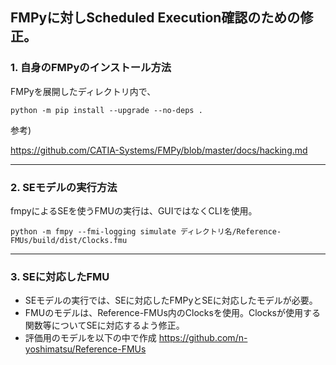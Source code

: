## FMPyに対しScheduled Execution確認のための修正。

### 1. 自身のFMPyのインストール方法
FMPyを展開したディレクトリ内で、

```
python -m pip install --upgrade --no-deps .
```

参考)

https://github.com/CATIA-Systems/FMPy/blob/master/docs/hacking.md

***
### 2. SEモデルの実行方法

fmpyによるSEを使うFMUの実行は、GUIではなくCLIを使用。
```
python -m fmpy --fmi-logging simulate ディレクトリ名/Reference-FMUs/build/dist/Clocks.fmu
```
***
### 3. SEに対応したFMU
- SEモデルの実行では、SEに対応したFMPyとSEに対応したモデルが必要。
- FMUのモデルは、Reference-FMUs内のClocksを使用。Clocksが使用する関数等についてSEに対応するよう修正。
- 評価用のモデルを以下の中で作成
  https://github.com/n-yoshimatsu/Reference-FMUs

